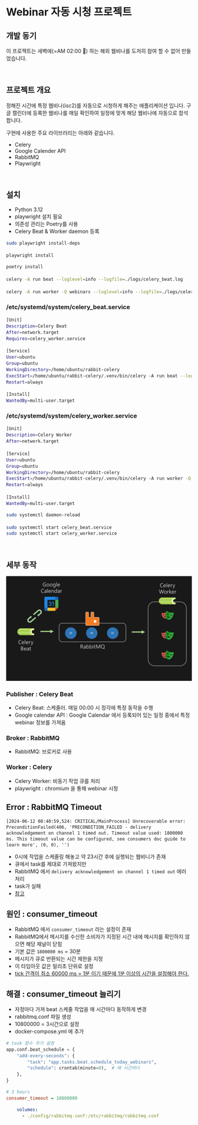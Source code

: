 # Webinar 자동 시청 프로젝트

## 개발 동기

이 프로젝트는 새벽에(=AM 02:00 🤣) 하는 해외 웹비나를 도저히 참여 할 수 없어 만들었습니다.

<br/>

## 프로젝트 개요

정해진 시간에 특정 웹비나(isc2)를 자동으로 시청하게 해주는 애플리케이션 입니다. 구글 캘린더에 등록한 웹비나를 매일 확인하여 일정에 맞게 해당 웹비나에 자동으로 참석 합니다.

구현에 사용한 주요 라이브러리는 아래와 같습니다.

- Celery
- Google Calender API
- RabbitMQ
- Playwright

<br/>

## 설치

- Python 3.12
- playwright 설치 필요
- 의존성 관리는 Poetry를 사용
- Celery Beat & Worker daemon 등록

```sh
sudo playwright install-deps

playwright install
```

```sh
poetry install

celery -A run beat --loglevel=info --logfile=./logs/celery_beat.log

celery -A run worker -Q webinars --loglevel=info --logfile=./logs/celery_worker.log
```

### /etc/systemd/system/celery_beat.service

```sh
[Unit]
Description=Celery Beat
After=network.target
Requires=celery_worker.service

[Service]
User=ubuntu
Group=ubuntu
WorkingDirectory=/home/ubuntu/rabbit-celery
ExecStart=/home/ubuntu/rabbit-celery/.venv/bin/celery -A run beat --loglevel=info --logfile=./logs/celery_beat.log
Restart=always

[Install]
WantedBy=multi-user.target
```

### /etc/systemd/system/celery_worker.service

```sh
[Unit]
Description=Celery Worker
After=network.target

[Service]
User=ubuntu
Group=ubuntu
WorkingDirectory=/home/ubuntu/rabbit-celery
ExecStart=/home/ubuntu/rabbit-celery/.venv/bin/celery -A run worker -Q webinars --loglevel=info --logfile=./logs/celery_worker.log
Restart=always

[Install]
WantedBy=multi-user.target
```

```sh
sudo systemctl daemon-reload

sudo systemctl start celery_beat.service
sudo systemctl start celery_worker.service
```

<br/>

## 세부 동작

![architecture](asset/img/architecture.png)

### Publisher : Celery Beat

- Celery Beat: 스케줄러. 매일 00:00 시 정각에 특정 동작을 수행
- Google calendar API : Google Calendar 에서 등록되어 있는 일정 중에서 특정 webinar 정보를 가져옴

### Broker : RabbitMQ

- RabbitMQ: 브로커로 사용

### Worker : Celery

- Celery Worker: 비동기 작업 큐를 처리
- playwright : chromium 을 통해 webinar 시청

## Error : RabbitMQ Timeout

```text
[2024-06-12 08:40:59,524: CRITICAL/MainProcess] Unrecoverable error: PreconditionFailed(406, 'PRECONDITION_FAILED - delivery acknowledgement on channel 1 timed out. Timeout value used: 1800000 ms. This timeout value can be configured, see consumers doc guide to learn more', (0, 0), '')
```

- 0시에 작업을 스케줄링 해놓고 약 23시간 후에 실행되는 웹비니가 존재
- 큐에서 task를 제대로 가져왔지만
- RabbitMQ 에서 `delivery acknowledgement on channel 1 timed out` 에러 처리
- task가 실패
- [참고](https://docs.celeryq.dev/en/stable/userguide/calling.html#calling-eta)

## 원인 : consumer_timeout

- RabbitMQ 에서 `consumer_timeout` 라는 설정이 존재
- RabbitMQ에서 메시지를 수신한 소비자가 지정된 시간 내에 메시지를 확인하지 않으면 해당 채널이 닫힘
- 기본 값은 `1800000 ms` = 30분
- 메시지가 큐로 반환되는 시간 제한을 지정
- 이 타임아웃 값은 밀리초 단위로 설정
- [tick 간격이 최소 60000 ms = 1분 이기 때문에 1분 이상의 시간을 설정해야 한다.](https://stackoverflow.com/questions/70957962/rabbitmq-consumer-timeout-behavior-not-working-as-expected)

## 해결 : consumer_timeout 늘리기

- 자정마다 가져 beat 스케줄 작업을 매 시간마다 동작하게 변경
- rabbitmq.conf 파일 생성
- 10800000 = 3시간으로 설정
- docker-compose.yml 에 추가

```python
# task 함수 주기 설정
app.conf.beat_schedule = {
    "add-every-seconds": {
        "task": "app.tasks.beat.schedule_today_webinars",
        "schedule": crontab(minute=0),  # 매 시간마다
    },
}
```

```ini
# 3 hours
consumer_timeout = 10800000
```

```yml
    volumes:
      - ./config/rabbitmq.conf:/etc/rabbitmq/rabbitmq.conf
```
